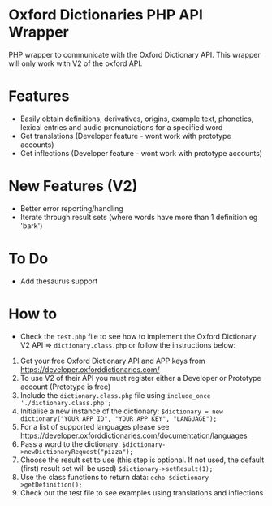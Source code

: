 # Oxford Dictionaries PHP API Wrapper 
PHP wrapper to communicate with the Oxford Dictionary API. This wrapper will only work with V2 of the oxford API.

# Features
- Easily obtain definitions, derivatives, origins, example text, phonetics, lexical entries and audio pronunciations for a specified word
- Get translations (Developer feature - wont work with prototype accounts)
- Get inflections (Developer feature - wont work with prototype accounts)

# New Features (V2)
- Better error reporting/handling
- Iterate through result sets (where words have more than 1 definition eg 'bark')

# To Do
-  Add thesaurus support

# How to
- Check the `test.php` file to see how to implement the Oxford Dictionary V2 API => `dictionary.class.php` or follow the instructions below:

1. Get your free Oxford Dictionary API and APP keys from https://developer.oxforddictionaries.com/
2. To use V2 of their API you must register either a Developer or Prototype account (Prototype is free)
3. Include the `dictionary.class.php` file using `include_once './dictionary.class.php';`
4. Initialise a new instance of the dictionary: `$dictionary = new dictionary("YOUR APP ID", "YOUR APP KEY", "LANGUAGE");`
5. For a list of supported languages please see https://developer.oxforddictionaries.com/documentation/languages
6. Pass a word to the dictionary: `$dictionary->newDictionaryRequest("pizza");`
7. Choose the result set to use (this step is optional. If not used, the default (first) result set will be used) `$dictionary->setResult(1);`
8. Use the class functions to return data: `echo $dictionary->getDefinition();`
9. Check out the test file to see examples using translations and inflections
